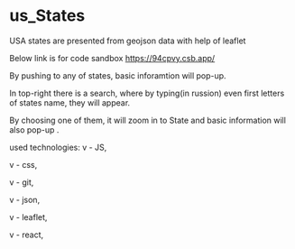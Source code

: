 # us_States
USA states are presented from geojson data with help of leaflet

Below link is for code sandbox
https://94cpvy.csb.app/


By pushing to any of states, basic inforamtion will pop-up. 

In top-right there is a search, where by typing(in russion) even first letters of states name, they will appear. 

By choosing one of them, it will zoom in to State and basic information will also pop-up .

used technologies:
v - JS,

v - css,

v - git,

v - json,

v - leaflet,

v - react,
